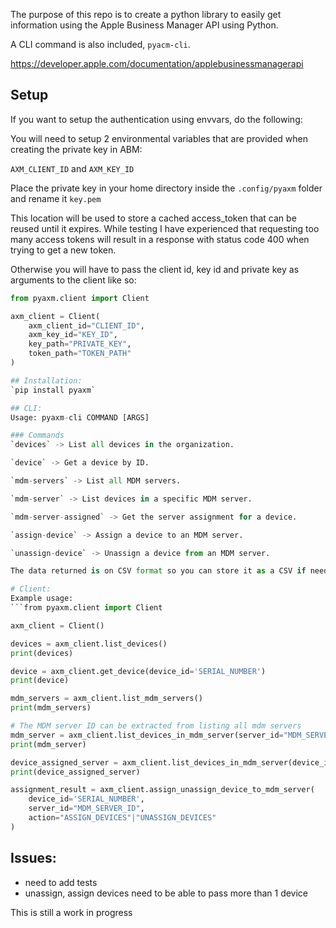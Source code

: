 The purpose of this repo is to create a python library to easily get information using the Apple Business Manager API using Python.

A CLI command is also included, `pyacm-cli`.

https://developer.apple.com/documentation/applebusinessmanagerapi

## Setup
If you want to setup the authentication using envvars, do the following:

You will need to setup 2 environmental variables that are provided
when creating the private key in ABM:

`AXM_CLIENT_ID` and `AXM_KEY_ID`

Place the private key in your home directory inside the `.config/pyaxm` folder
and rename it `key.pem`

This location will be used to store a cached access_token that can be reused
until it expires. While testing I have experienced that requesting too many
access tokens will result in a response with status code 400 when 
trying to get a new token.

Otherwise you will have to pass the client id, key id and private key as arguments
to the client like so:

```python
from pyaxm.client import Client

axm_client = Client(
    axm_client_id="CLIENT_ID",
    axm_key_id="KEY_ID",
    key_path="PRIVATE_KEY",
    token_path="TOKEN_PATH"
)

## Installation:
`pip install pyaxm`

## CLI:
Usage: pyaxm-cli COMMAND [ARGS]

### Commands
`devices` -> List all devices in the organization.

`device` -> Get a device by ID.

`mdm-servers` -> List all MDM servers.

`mdm-server` -> List devices in a specific MDM server.

`mdm-server-assigned` -> Get the server assignment for a device.

`assign-device` -> Assign a device to an MDM server.

`unassign-device` -> Unassign a device from an MDM server.

The data returned is on CSV format so you can store it as a CSV if needed

# Client:
Example usage:
```from pyaxm.client import Client

axm_client = Client()

devices = axm_client.list_devices()
print(devices)

device = axm_client.get_device(device_id='SERIAL_NUMBER')
print(device)

mdm_servers = axm_client.list_mdm_servers()
print(mdm_servers)

# The MDM server ID can be extracted from listing all mdm servers
mdm_server = axm_client.list_devices_in_mdm_server(server_id="MDM_SERVER_ID")
print(mdm_server)

device_assigned_server = axm_client.list_devices_in_mdm_server(device_id='SERIAL_NUMBER')
print(device_assigned_server)

assignment_result = axm_client.assign_unassign_device_to_mdm_server(
    device_id='SERIAL_NUMBER',
    server_id="MDM_SERVER_ID",
    action="ASSIGN_DEVICES"|"UNASSIGN_DEVICES"
)
```

## Issues:
* need to add tests
* unassign, assign devices need to be able to pass more than 1 device

This is still a work in progress
